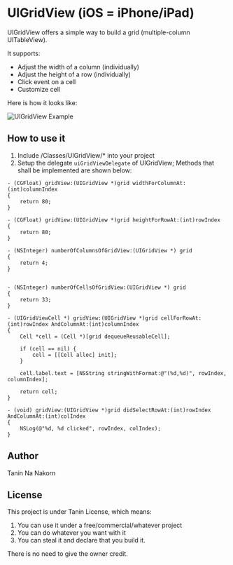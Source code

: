 UIGridView (iOS = iPhone/iPad)
========================

UIGridView offers a simple way to build a grid (multiple-column UITableView).

It supports:

* Adjust the width of a column (individually)
* Adjust the height of a row (individually)
* Click event on a cell
* Customize cell

Here is how it looks like:

![UIGridView Example](./raw/master/uigridview_example.png)


How to use it
------------------------
1. Include /Classes/UIGridView/* into your project
2. Setup the delegate ```uiGridViewDelegate``` of UIGridView; Methods that shall be implemented are shown below:

```objc
- (CGFloat) gridView:(UIGridView *)grid widthForColumnAt:(int)columnIndex
{
	return 80;
}

- (CGFloat) gridView:(UIGridView *)grid heightForRowAt:(int)rowIndex
{
	return 80;
}

- (NSInteger) numberOfColumnsOfGridView:(UIGridView *) grid
{
	return 4;
}


- (NSInteger) numberOfCellsOfGridView:(UIGridView *) grid
{
	return 33;
}

- (UIGridViewCell *) gridView:(UIGridView *)grid cellForRowAt:(int)rowIndex AndColumnAt:(int)columnIndex
{
	Cell *cell = (Cell *)[grid dequeueReusableCell];
	
	if (cell == nil) {
		cell = [[Cell alloc] init];
	}
	
	cell.label.text = [NSString stringWithFormat:@"(%d,%d)", rowIndex, columnIndex];
	
	return cell;
}

- (void) gridView:(UIGridView *)grid didSelectRowAt:(int)rowIndex AndColumnAt:(int)colIndex
{
	NSLog(@"%d, %d clicked", rowIndex, colIndex);
}
```

Author
------------------------
Tanin Na Nakorn

License
------------------------
This project is under Tanin License, which means:

1. You can use it under a free/commercial/whatever project
2. You can do whatever you want with it
3. You can steal it and declare that you build it.

There is no need to give the owner credit.
